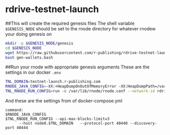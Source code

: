 # rdrive-testnet-launch

##This will create the required genesis files
The shell variable `$GENESIS_NODE` should be set to the rnode directory for whatever rnodew your doing genesis on

```bash
mkdir -p $GENESIS_NODE/genesis
cd $GENESIS_NODE
wget https://raw.githubusercontent.com/r-publishing/rdrive-testnet-launch/master/gen-wallets.bash
bash gen-wallets.bash
```

##Run your rnode with appropriate genesis arguments
These are the settings in our docker `.env`
```bash
TNL_DOMAIN=testnet-launch.r-publishing.com
RNODE_JAVA_CONFIG=-XX:+HeapDumpOnOutOfMemoryError -XX:HeapDumpPath=/var/lib/rnode/heapdump_OOM.hprof -XX:+ExitOnOutOfMemoryError -XX:ErrorFile=/var/lib/rnode/hs_err.log -Dlogback.configurationFile=/var/lib/rnode/logback.xml -XX:MaxDirectMemorySize=1g -J-Xmx8g
TNL_RNODE_RUN_CONFIG=run -c /var/lib/rnode/rnode.conf --network-id rdrive-testnet --shard-name rdrive-testnet-launch --fault-tolerance-threshold -1 --synchrony-constraint-threshold 0.99 --no-upnp --finalization-rate 1  --max-number-of-parents 1
```
And these are the settings from of docker-compose.yml
```
command:
$RNODE_JAVA_CONFIG
$TNL_RNODE_RUN_CONFIG --api-max-blocks-limit=3
      --host node0.$TNL_DOMAIN   --protocol-port 40440 --discovery-port 40444
```

